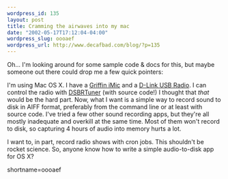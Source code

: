 ```yaml
--- 
wordpress_id: 135
layout: post
title: Cramming the airwaves into my mac
date: "2002-05-17T17:12:04-04:00"
wordpress_slug: oooaef
wordpress_url: http://www.decafbad.com/blog/?p=135
---
```

<p>Oh... I'm looking around for some sample code &amp; docs for this, but maybe someone out there could drop me a few quick pointers:</p>
<p>I'm using Mac OS X.  I have a <a href="http://www.griffintechnology.com/audio/imic_main.html">Griffin iMic</a> and a <a href="http://www.dlink.com/products/usb/dsbr100/">D-Link USB Radio</a>.  I can control the radio with <a href="http://www.pth.com/DSBRTuner/">DSBRTuner</a> (with source code!)  I thought that <i>that</i> would be the hard part.  Now, what I want is a simple way to record sound to disk in AIFF format, preferably from the command line or at least with source code.  I've tried a few other sound recording apps, but they're all mostly inadequate and overkill at the same time.  Most of them won't record to disk, so capturing 4 hours of audio into memory hurts a lot.</p>
<p>I want to, in part, record radio shows with cron jobs.  This shouldn't be rocket science.  So, anyone know how to write a simple audio-to-disk app for OS X?</p>
<!--more-->
shortname=oooaef
